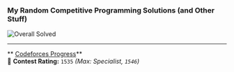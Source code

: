 ### My Random Competitive Programming Solutions (and Other Stuff) 

![Overall Solved](https://img.shields.io/badge/dynamic/json?url=https://raw.githubusercontent.com/a7mddra/CompetitiveProgramming/main/badge.json&query=$.message&label=Overall%20Solved&color=blue&style=for-the-badge&logo=codeforces)

---

** [Codeforces Progress](https://codeforces.com/profile/a7mddra)**  
🔹 **Contest Rating:** `1535` *(Max: Specialist, `1546`)*  
